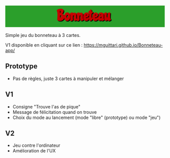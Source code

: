![Bonneteau](./public/Readme-pictures/Banner.png)

Simple jeu du bonneteau à 3 cartes.

V1 disponible en cliquant sur ce lien : https://mguittari.github.io/Bonneteau-app/

## Prototype
- Pas de règles, juste 3 cartes à manipuler et mélanger

## V1
- Consigne "Trouve l'as de pique"
- Message de félicitation quand on trouve
- Choix du mode au lancement (mode "libre" (prototype) ou mode "jeu")

## V2
- Jeu contre l'ordinateur
- Amélioration de l'UX


